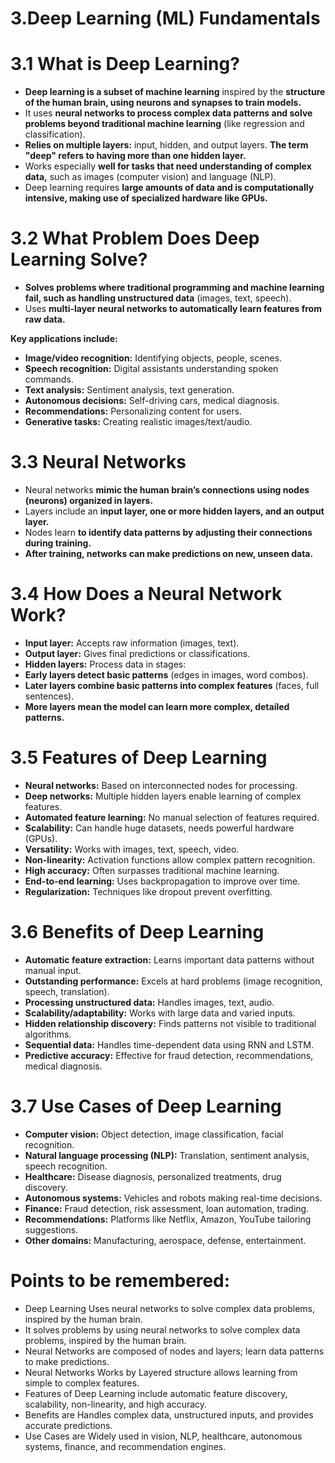 # 3.Deep Learning (ML) Fundamentals 
# 3.1 What is Deep Learning?
- **Deep learning is a subset of machine learning** inspired by the **structure of the human brain, using neurons and synapses to train models.**
- It uses **neural networks to process complex data patterns and solve problems beyond traditional machine learning** (like regression and classification).
- **Relies on multiple layers:** input, hidden, and output layers. **The term "deep" refers to having more than one hidden layer.**
- Works especially **well for tasks that need understanding of complex data,** such as images (computer vision) and language (NLP).
- Deep learning requires **large amounts of data and is computationally intensive, making use of specialized hardware like GPUs.**
# 3.2 What Problem Does Deep Learning Solve?
- **Solves problems where traditional programming and machine learning fail, such as handling unstructured data** (images, text, speech).
- Uses **multi-layer neural networks to automatically learn features from raw data.**

**Key applications include:**
  
- **Image/video recognition:** Identifying objects, people, scenes.
- **Speech recognition:** Digital assistants understanding spoken commands.
- **Text analysis:** Sentiment analysis, text generation.
- **Autonomous decisions:** Self-driving cars, medical diagnosis.
- **Recommendations:** Personalizing content for users.
- **Generative tasks:** Creating realistic images/text/audio.

# 3.3 Neural Networks
- Neural networks **mimic the human brain’s connections using nodes (neurons) organized in layers.**
- Layers include an **input layer, one or more hidden layers, and an output layer.**
- Nodes learn **to identify data patterns by adjusting their connections during training.**
- **After training, networks can make predictions on new, unseen data.**

# 3.4 How Does a Neural Network Work?
- **Input layer:** Accepts raw information (images, text).
- **Output layer:** Gives final predictions or classifications.
- **Hidden layers:** Process data in stages:
- **Early layers detect basic patterns** (edges in images, word combos).
- **Later layers combine basic patterns into complex features** (faces, full sentences).
- **More layers mean the model can learn more complex, detailed patterns.**

# 3.5 Features of Deep Learning
- **Neural networks:** Based on interconnected nodes for processing.
- **Deep networks:** Multiple hidden layers enable learning of complex features.
- **Automated feature learning:** No manual selection of features required.
- **Scalability:** Can handle huge datasets, needs powerful hardware (GPUs).
- **Versatility:** Works with images, text, speech, video.
- **Non-linearity:** Activation functions allow complex pattern recognition.
- **High accuracy:** Often surpasses traditional machine learning.
- **End-to-end learning:** Uses backpropagation to improve over time.
- **Regularization:** Techniques like dropout prevent overfitting.

# 3.6 Benefits of Deep Learning
- **Automatic feature extraction:** Learns important data patterns without manual input.
- **Outstanding performance:** Excels at hard problems (image recognition, speech, translation).
- **Processing unstructured data:** Handles images, text, audio.
- **Scalability/adaptability:** Works with large data and varied inputs.
- **Hidden relationship discovery:** Finds patterns not visible to traditional algorithms.
- **Sequential data:** Handles time-dependent data using RNN and LSTM.
- **Predictive accuracy:** Effective for fraud detection, recommendations, medical diagnosis.

# 3.7 Use Cases of Deep Learning
- **Computer vision:** Object detection, image classification, facial recognition.
- **Natural language processing (NLP):** Translation, sentiment analysis, speech recognition.
- **Healthcare:** Disease diagnosis, personalized treatments, drug discovery.
- **Autonomous systems:** Vehicles and robots making real-time decisions.
- **Finance:** Fraud detection, risk assessment, loan automation, trading.
- **Recommendations:** Platforms like Netflix, Amazon, YouTube tailoring suggestions.
- **Other domains:** Manufacturing, aerospace, defense, entertainment.

# Points to be remembered:
 - Deep Learning Uses neural networks to solve complex data problems, inspired by the human brain.
- It solves problems by using neural networks to solve complex data problems, inspired by the human brain.
- Neural Networks are composed of nodes and layers; learn data patterns to make predictions.
 - Neural Networks Works by Layered structure allows learning from simple to complex features.
- Features of Deep Learning include automatic feature discovery, scalability, non-linearity, and high accuracy.
- Benefits are Handles complex data, unstructured inputs, and provides accurate predictions.
- Use Cases are Widely used in vision, NLP, healthcare, autonomous systems, finance, and recommendation engines.

